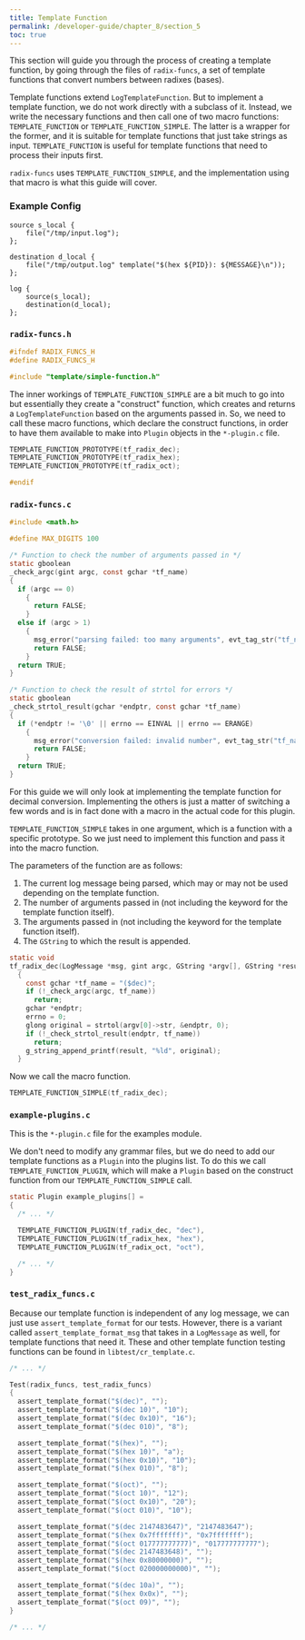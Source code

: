 ```yaml
---
title: Template Function
permalink: /developer-guide/chapter_8/section_5
toc: true
---
```


This section will guide you through the process of creating a template function, by going through the files of `radix-funcs`, a set of template functions that convert numbers between radixes (bases).

Template functions extend `LogTemplateFunction`. But to implement a template function, we do not work directly with a subclass of it. Instead, we write the necessary functions and then call one of two macro functions: `TEMPLATE_FUNCTION` or `TEMPLATE_FUNCTION_SIMPLE`. The latter is a wrapper for the former, and it is suitable for template functions that just take strings as input. `TEMPLATE_FUNCTION` is useful for template functions that need to process their inputs first.

`radix-funcs` uses `TEMPLATE_FUNCTION_SIMPLE`, and the implementation using that macro is what this guide will cover.

### Example Config

```config
source s_local {
    file("/tmp/input.log");
};

destination d_local {
    file("/tmp/output.log" template("$(hex ${PID}): ${MESSAGE}\n"));
};

log {
    source(s_local);
    destination(d_local);
};
```

### `radix-funcs.h`

```C
#ifndef RADIX_FUNCS_H
#define RADIX_FUNCS_H

#include "template/simple-function.h"
```

The inner workings of `TEMPLATE_FUNCTION_SIMPLE` are a bit much to go into but essentially they create a "construct" function, which creates and returns a `LogTemplateFunction` based on the arguments passed in. So, we need to call these macro functions, which declare the construct functions, in order to have them available to make into `Plugin` objects in the `*-plugin.c` file.

```C
TEMPLATE_FUNCTION_PROTOTYPE(tf_radix_dec);
TEMPLATE_FUNCTION_PROTOTYPE(tf_radix_hex);
TEMPLATE_FUNCTION_PROTOTYPE(tf_radix_oct);

#endif
```

### `radix-funcs.c`

```C
#include <math.h>

#define MAX_DIGITS 100

/* Function to check the number of arguments passed in */
static gboolean
_check_argc(gint argc, const gchar *tf_name)
{
  if (argc == 0)
    {
      return FALSE;
    }
  else if (argc > 1)
    {
      msg_error("parsing failed: too many arguments", evt_tag_str("tf_name", tf_name));
      return FALSE;
    }
  return TRUE;
}

/* Function to check the result of strtol for errors */
static gboolean
_check_strtol_result(gchar *endptr, const gchar *tf_name)
{
  if (*endptr != '\0' || errno == EINVAL || errno == ERANGE)
    {
      msg_error("conversion failed: invalid number", evt_tag_str("tf_name", tf_name));
      return FALSE;
    }
  return TRUE;
}
```

For this guide we will only look at implementing the template function for decimal conversion. Implementing the others is just a matter of switching a few words and is in fact done with a macro in the actual code for this plugin.

`TEMPLATE_FUNCTION_SIMPLE` takes in one argument, which is a function with a specific prototype. So we just need to implement this function and pass it into the macro function.

The parameters of the function are as follows:

1. The current log message being parsed, which may or may not be used depending on the template function.
2. The number of arguments passed in (not including the keyword for the template function itself).
3. The arguments passed in (not including the keyword for the template function itself).
4. The `GString` to which the result is appended.

```C
static void
tf_radix_dec(LogMessage *msg, gint argc, GString *argv[], GString *result)
  {
    const gchar *tf_name = "($dec)";
    if (!_check_argc(argc, tf_name))
      return;
    gchar *endptr;
    errno = 0;
    glong original = strtol(argv[0]->str, &endptr, 0);
    if (!_check_strtol_result(endptr, tf_name))
      return;
    g_string_append_printf(result, "%ld", original);
  }
```

Now we call the macro function.

```C
TEMPLATE_FUNCTION_SIMPLE(tf_radix_dec);
```

### `example-plugins.c`

This is the `*-plugin.c` file for the examples module.

We don't need to modify any grammar files, but we do need to add our template functions as a `Plugin` into the plugins list. To do this we call `TEMPLATE_FUNCTION_PLUGIN`, which will make a `Plugin` based on the construct function from our `TEMPLATE_FUNCTION_SIMPLE` call.

```C
static Plugin example_plugins[] =
{
  /* ... */

  TEMPLATE_FUNCTION_PLUGIN(tf_radix_dec, "dec"),
  TEMPLATE_FUNCTION_PLUGIN(tf_radix_hex, "hex"),
  TEMPLATE_FUNCTION_PLUGIN(tf_radix_oct, "oct"),

  /* ... */
}
```

### `test_radix_funcs.c`

Because our template function is independent of any log message, we can just use `assert_template_format` for our tests. However, there is a variant called `assert_template_format_msg` that takes in a `LogMessage` as well, for template functions that need it. These and other template function testing functions can be found in `libtest/cr_template.c`.

```C
/* ... */

Test(radix_funcs, test_radix_funcs)
{
  assert_template_format("$(dec)", "");
  assert_template_format("$(dec 10)", "10");
  assert_template_format("$(dec 0x10)", "16");
  assert_template_format("$(dec 010)", "8");

  assert_template_format("$(hex)", "");
  assert_template_format("$(hex 10)", "a");
  assert_template_format("$(hex 0x10)", "10");
  assert_template_format("$(hex 010)", "8");

  assert_template_format("$(oct)", "");
  assert_template_format("$(oct 10)", "12");
  assert_template_format("$(oct 0x10)", "20");
  assert_template_format("$(oct 010)", "10");

  assert_template_format("$(dec 2147483647)", "2147483647");
  assert_template_format("$(hex 0x7fffffff)", "0x7fffffff");
  assert_template_format("$(oct 017777777777)", "017777777777");
  assert_template_format("$(dec 2147483648)", "");
  assert_template_format("$(hex 0x80000000)", "");
  assert_template_format("$(oct 020000000000)", "");

  assert_template_format("$(dec 10a)", "");
  assert_template_format("$(hex 0x0x)", "");
  assert_template_format("$(oct 09)", "");
}

/* ... */
```
